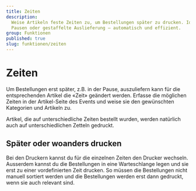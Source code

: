 ```yaml
---
title: Zeiten
description:
  Weise Artikeln feste Zeiten zu, um Bestellungen später zu drucken. Ideal für
  Pausen oder gestaffelte Auslieferung – automatisch und effizient.
group: Funktionen
published: true
slug: funktionen/zeiten
---
```


# Zeiten

Um Bestellungen erst später, z.B. in der Pause, auszuliefern kann für die
entsprechenden Artikel die «Zeit» geändert werden. Erfasse die möglichen Zeiten
in der Artikel-Seite des Events und weise sie den gewünschten Kategorien und
Artikeln zu.

Artikel, die auf unterschiedliche Zeiten bestellt wurden, werden natürlich auch
auf unterschiedlichen Zetteln gedruckt.

## Später oder woanders drucken

Bei den Druckern kannst du für die einzelnen Zeiten den Drucker wechseln.
Ausserdem kannst du die Bestellungen in eine Warteschlange legen und sie erst zu
einer vordefinierten Zeit drucken. So müssen die Bestellungen nicht manuell
sortiert werden und die Bestellungen werden erst dann gedruckt, wenn sie auch
relevant sind.
